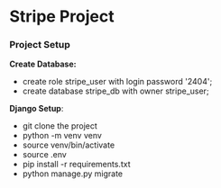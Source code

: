 # Stripe Project


### Project Setup

<b>Create Database:</b>

  - create role stripe_user with login password '2404';
  - create database stripe_db with owner stripe_user;
  
<b>Django Setup</b>:
 - git clone the project
 - python -m venv venv
 - source venv/bin/activate
 - source .env
 - pip install -r requirements.txt
 - python manage.py migrate
